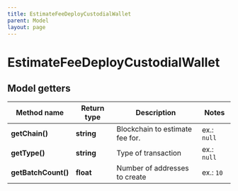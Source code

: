 ```yaml
---
title: EstimateFeeDeployCustodialWallet
parent: Model
layout: page
---
```


# EstimateFeeDeployCustodialWallet

## Model getters

Method name | Return type | Description | Notes
------------ | ------------- | ------------- | -------------
**getChain()** | **string** | Blockchain to estimate fee for. | ex.: `null`
**getType()** | **string** | Type of transaction | ex.: `null`
**getBatchCount()** | **float** | Number of addresses to create | ex.: `10`

